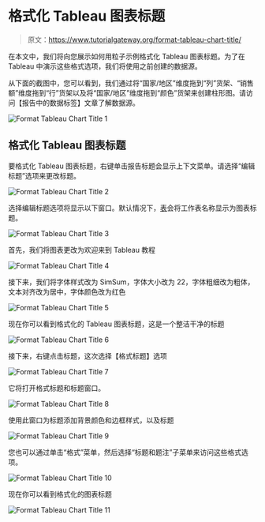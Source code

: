 # 格式化 Tableau 图表标题

> 原文：<https://www.tutorialgateway.org/format-tableau-chart-title/>

在本文中，我们将向您展示如何用粒子示例格式化 Tableau 图表标题。为了在 Tableau 中演示这些格式选项，我们将使用之前创建的数据源。

从下面的截图中，您可以看到，我们通过将“国家/地区”维度拖到“列”货架、“销售额”维度拖到“行”货架以及将“国家/地区”维度拖到“颜色”货架来创建柱形图。请访问【报告中的数据标签】文章了解数据源。

![Format Tableau Chart Title 1](img/597c98a10009d6b0a28631660fad8386.png)

## 格式化 Tableau 图表标题

要格式化 Tableau 图表标题，右键单击报告标题会显示上下文菜单。请选择“编辑标题”选项来更改标题。

![Format Tableau Chart Title 2](img/8001d212b8710f4e410d1d70f6c0c18a.png)

选择编辑标题选项将显示以下窗口。默认情况下，[表](https://www.tutorialgateway.org/tableau/)会将工作表名称显示为图表标题。

![Format Tableau Chart Title 3](img/2bec4d4ed4ce15f0af595af0af0ceac8.png)

首先，我们将图表更改为欢迎来到 Tableau 教程

![Format Tableau Chart Title 4](img/f937762c941490462a9e6ceb9a3943bd.png)

接下来，我们将字体样式改为 SimSum，字体大小改为 22，字体粗细改为粗体，文本对齐改为居中，字体颜色改为红色

![Format Tableau Chart Title 5](img/bbd1155acb4bb7023618c30cde11ffb5.png)

现在你可以看到格式化的 Tableau 图表标题，这是一个整洁干净的标题

![Format Tableau Chart Title 6](img/f1a0a47492e056c76c6109c1625e7e28.png)

接下来，右键点击标题，这次选择【格式标题】选项

![Format Tableau Chart Title 7](img/8584dab29834e7f2e17926b5c4abb333.png)

它将打开格式标题和标题窗口。

![Format Tableau Chart Title 8](img/00c1bd491a7a744f5716adb62b901060.png)

使用此窗口为标题添加背景颜色和边框样式，以及标题

![Format Tableau Chart Title 9](img/a1721a87bb386f8d4e34c81df20ece9a.png)

您也可以通过单击“格式”菜单，然后选择“标题和题注”子菜单来访问这些格式选项。

![Format Tableau Chart Title 10](img/a3ec8bb77768bbb231861b4b98e44192.png)

现在你可以看到格式化的图表标题

![Format Tableau Chart Title 11](img/ee0fe3783fe7eff66d57f3306e2816f8.png)
